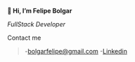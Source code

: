 **👋 Hi, I’m Felipe Bolgar**

*FullStack Developer*

Contact me
> -[bolgarfelipe@gmail.com]([https://mail.google.com/mail/bolgarfelipe@gmail.com](https://mail.google.com/mail/u/1/#inbox?compose=GTvVlcRwPVjZrWJNgpLPGnGqbtHtrJsXnJMQXZqbrpvgxbglWVkZrPkDTGgQbKwwQRjBDLXhBdLbb)https://mail.google.com/mail/u/1/#inbox?compose=GTvVlcRwPVjZrWJNgpLPGnGqbtHtrJsXnJMQXZqbrpvgxbglWVkZrPkDTGgQbKwwQRjBDLXhBdLbb)
> -[Linkedin](https://www.linkedin.com/in/felipe-bolgar-b08648285/)


